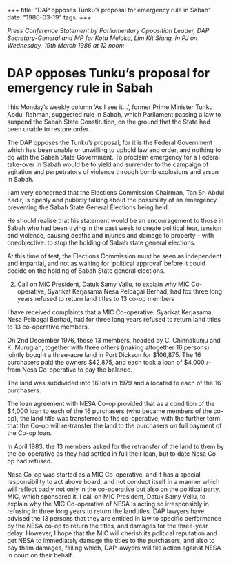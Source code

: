 +++ 
title: "DAP opposes Tunku’s proposal for emergency rule in Sabah"
date: "1986-03-19"
tags:
+++

_Press Conference Statement by Parliamentary Opposition Leader, DAP Secretary-General and MP for Kota Melaka, Lim Kit Siang, in PJ on Wednesday, 19th March 1986 at 12 noon:_

# DAP opposes Tunku’s proposal for emergency rule in Sabah

I his Monday’s weekly column ‘As I see it…’, former Prime Minister Tunku Abdul Rahman, suggested rule in Sabah, which Parliament passing a law to suspend the Sabah State Constitution, on the ground that the State had been unable to restore order.</u>

The DAP opposes the Tunku’s proposal, for it is the Federal Government which has been unable or unwilling to uphold law and order, and nothing to do with the Sabah State Government. To proclaim emergency for a Federal take-over in Sabah would be to yield and surrender to the campaign of agitation and perpetrators of violence through bomb explosions and arson in Sabah.

I am very concerned that the Elections Commission Chairman, Tan Sri Abdul Kadir, is openly and publicly talking about the possibility of an emergency preventing the Sabah State General Elections being held.

He should realise that his statement would be an encouragement to those in Sabah who had been trying in the past week to create political fear, tension and violence, causing deaths and injuries and damage to property – with oneobjective: to stop the holding of Sabah state general elections.

At this time of test, the Elections Commission must be seen as independent and impartial, and not as waiting for ‘political approval’ before it could decide on the holding of Sabah State general elections.

2. Call on MIC President, Datuk Samy Vallu, to explain why MIC Co-operative, Syarikat Kerjasama Nesa Pelbagai Berhad, had fox three long years refused to return land titles to 13 co-op members

I have received complaints that a MIC Co-operative, Syarikat Kerjasama Nesa Pelbagai Berhad, had for three long years refused to return land titles to 13 co-operative members.

On 2nd December 1976, these 13 members, headed by C. Chinnakunju and K. Murugiah, together with three others (making altogether 16 persons) jointly bought a three-acre land in Port Dickson for $106,875. The 16 purchasers paid the owners $42,875, and each took a loan of $4,000 /- from Nesa Co-operative to pay the balance.

The land was subdivided into 16 lots in 1979 and allocated to each of the 16 purchasers.

The loan agreement with NESA Co-op provided that as a condition of the $4,000 loan to each of the 16 purchasers (who became members of the co-op), the land title was transferred to the co-operative, with the further term that the Co-op will re-transfer the land to the purchasers on full payment of the Co-op loan.

In April 1983, the 13 members asked for the retransfer of the land to them by the co-operative as they had settled in full their loan, but to date Nesa Co-op had refused.

Nesa Co-op was started as a MIC Co-operative, and it has a special responsibility to act above board, and not conduct itself in a manner which will reflect badly not only in the co-operative but also on the political party, MIC, which sponsored it. I call on MIC President, Datuk Samy Vellu, to explain why the MIC Co-operative of NESA is acting so irresponsibly in refusing in three long years to return the landtitles. DAP lawyers have advised the 13 persons that they are entitled in law to specific performance by the NESA co-op to return the titles, and damages for the three-year delay. However, I hope that the MIC will cherish its political reputation and get NESA to immediately damage the titles to the purchasers, and also to pay them damages, failing which, DAP lawyers will file action against NESA in court on their behalf.
 
